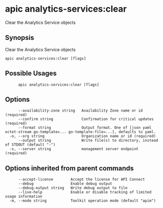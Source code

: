 # apic analytics-services:clear

Clear the Analytics Service objects

## Synopsis

Clear the Analytics Service objects

```
apic analytics-services:clear [flags]
```

## Possible Usages

```
      apic analytics-services:clear [flags]
```

## Options

```
      --availability-zone string   Availability Zone name or id (required)
      --confirm string             Confirmation for critical updates (required)
      --format string              Output format. One of [json yaml octet-stream go-template=... go-template-file=...], defaults to yaml.
  -o, --org string                 Organization name or id (required)
      --output string              Write file(s) to directory, instead of STDOUT (default "-")
  -s, --server string              management server endpoint (required)
```

## Options inherited from parent commands

```
      --accept-license        Accept the license for API Connect
      --debug                 Enable debug output
      --debug-output string   Write debug output to file
      --live-help             Enable or disable tracking of limited usage information
  -m, --mode string           Toolkit operation mode (default "apim")
```
